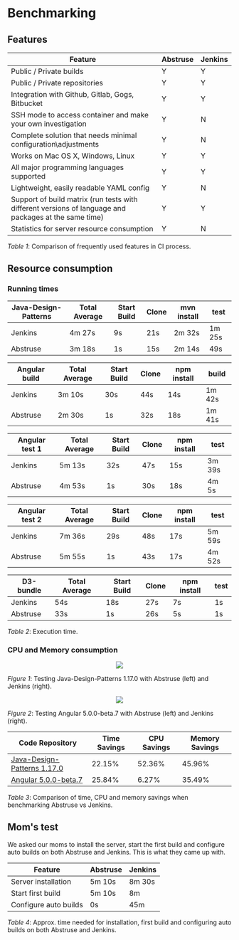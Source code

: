 # Benchmarking

## Features

|  **Feature** | **Abstruse** | **Jenkins** |
|---	|---	|---   |
|   Public / Private builds	|  Y 	|  Y	|
|   Public / Private repositories	|  Y 	|   Y	|
|   Integration with Github, Gitlab, Gogs, Bitbucket	|  Y 	|   Y	|
|   SSH mode to access container and make your own investigation	|  Y 	|   N	|
|   Complete solution that needs minimal configuration\adjustments	|  Y 	|   N	|
|   Works on Mac OS X, Windows, Linux	|  Y 	|   Y	|
|   All major programming languages supported	|  Y 	|   Y	|
|   Lightweight, easily readable YAML config	|  Y 	|   N	|
|   Support of build matrix (run tests with different versions of language and packages at the same time)	|  Y 	|   Y	|
|   Statistics for server resource consumption	|  Y 	|   N	|
*Table 1*: Comparison of frequently used features in CI process.

## Resource consumption

### **Running times**

|  **Java-Design-Patterns** | **Total Average** | **Start Build** | **Clone** | **mvn install** | **test** |
|---	|---	|---   |--- |--- |--- |
|   Jenkins	|  4m 27s |  9s	| 21s | 2m 32s | 1m 25s |
|   Abstruse	|  3m 18s |  1s | 15s |  2m 14s | 49s |

|  **Angular build** | **Total Average** | **Start Build** | **Clone** | **npm install** | **build** |
|---	|---	|---   |--- |--- |--- |
|   Jenkins	|  3m 10s |  30s | 44s | 14s | 1m 42s |
|   Abstruse	|  2m 30s |  1s | 32s |  18s | 1m 41s |

|  **Angular test 1** | **Total Average** | **Start Build** | **Clone** | **npm install** | **test** |
|---	|---	|---   |--- |--- |--- |
|   Jenkins	|  5m 13s |  32s | 47s | 15s | 3m 39s |
|   Abstruse	|  4m 53s |  1s | 30s |  18s | 4m 5s |

|  **Angular test 2** | **Total Average** | **Start Build** | **Clone** | **npm install** | **test** |
|---	|---	|---   |--- |--- |--- |
|   Jenkins	|  7m 36s |  29s | 48s | 17s | 5m 59s |
|   Abstruse	|  5m 55s |  1s | 43s |  17s | 4m 52s |

|  **D3-bundle** | **Total Average** | **Start Build** | **Clone** | **npm install** | **test** |
|---	|---	|---   |--- |--- |--- |
|   Jenkins	|  54s |  18s | 27s | 7s | 1s |
|   Abstruse	|  33s |  1s | 26s |  5s | 1s |
*Table 2*: Execution time.

### **CPU and Memory consumption**

<p align="center">
  <img src="https://user-images.githubusercontent.com/3041169/31200826-a2b4292c-a95c-11e7-8d73-c395f7b37355.jpg">
</p>

*Figure 1*: Testing Java-Design-Patterns 1.17.0 with Abstruse (left) and Jenkins (right).

<p align="center">
  <img src="https://user-images.githubusercontent.com/3041169/31200825-a2b3ab3c-a95c-11e7-9d0e-7c48af6730f9.jpg">
</p>

*Figure 2*: Testing Angular 5.0.0-beta.7 with Abstruse (left) and Jenkins (right).

|  **Code Repository** | **Time Savings** | **CPU Savings** | **Memory Savings** |
|---	|---	|---   |--- |
|   [Java-Design-Patterns 1.17.0](https://github.com/iluwatar/java-design-patterns)	|  22.15% |  52.36% | 45.96% |
|   [Angular 5.0.0-beta.7](https://github.com/angular/angular)	|  25.84% |  6.27%	| 35.49% |
*Table 3*: Comparison of time, CPU and memory savings when benchmarking Abstruse vs Jenkins.

## Mom's test

We asked our moms to install the server, start the first build and configure auto builds on both Abstruse and Jenkins. This is what they came up with.

|  **Feature** | **Abstruse** | **Jenkins** |
|---	|---	|---   |
|   Server installation	|  5m 10s |  8m 30s	|
|   Start first build	|  5m 10s |   8m |
|   Configure auto builds	|  0s |   45m |
*Table 4*: Approx. time needed for installation, first build and configuring auto builds on both Abstruse and Jenkins.
